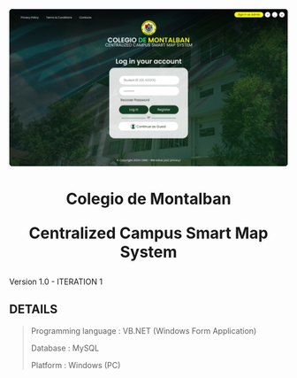 

<img src="https://github.com/jlnqvisuals/CDM-CCSMS/blob/main/LOGIN%20DASHBOARD%20S2).png?raw=true">

<div align="center">
  <h1>Colegio de Montalban<p> Centralized Campus Smart Map System</h1>
  </div>

Version 1.0 - ITERATION 1

## DETAILS
>Programming language : VB.NET (Windows Form Application) <p>
>Database : MySQL<p>
>Platform : Windows (PC)<p>

